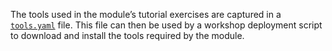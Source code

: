 The tools used in the module’s tutorial exercises are captured in a [`tools.yaml`](tools.yaml) file. This file can then
be used by a workshop deployment script to download and install the tools required by the module.
